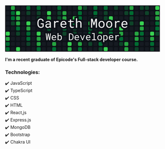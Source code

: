 ![](https://github.com/Gareth-Moore/Gareth-Moore/blob/main/Frame%2021.png)

**I'm a recent graduate of Epicode's Full-stack developer course.**

### Technologies:
✔️ JavaScript  
✔️ TypeScript   
✔️ CSS   
✔️ HTML   
✔️ React,js   
✔️ Express.js   
✔️ MongoDB   
✔️ Bootstrap   
✔️ Chakra UI   

